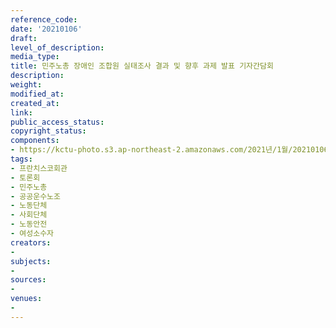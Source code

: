 ```yaml
---
reference_code: 
date: '20210106'
draft: 
level_of_description: 
media_type: 
title: 민주노총 장애인 조합원 실태조사 결과 및 향후 과제 발표 기자간담회
description: 
weight: 
modified_at: 
created_at: 
link: 
public_access_status: 
copyright_status: 
components:
- https://kctu-photo.s3.ap-northeast-2.amazonaws.com/2021년/1월/20210106-민주노총+장애인+조합원+실태조사+결과+및+향후+과제+발표+기자간담회_프란치스코회관_토론회_민주노총_공공운수노조_노동단체_사회단체_노동안전_여성소수자/_5D48341.jpg
tags:
- 프란치스코회관
- 토론회
- 민주노총
- 공공운수노조
- 노동단체
- 사회단체
- 노동안전
- 여성소수자
creators:
- 
subjects:
- 
sources:
- 
venues:
- 
---
```

